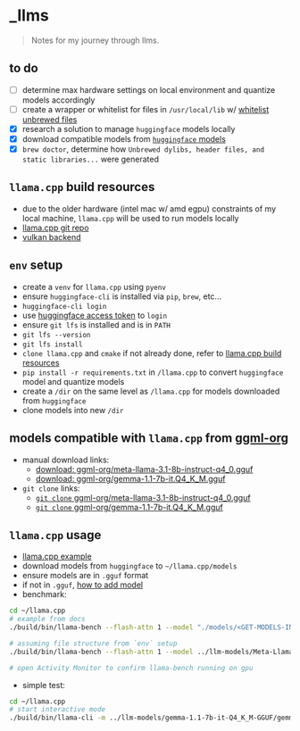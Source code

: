 # _llms

> Notes for my journey through llms.

## to do

* [ ] determine max hardware settings on local environment and quantize models accordingly
* [ ] create a wrapper or whitelist for files in `/usr/local/lib` w/ [whitelist unbrewed files](https://superuser.com/questions/656578/warning-unbrewed-dylibs-were-found-in-usr-local-lib)
* [X] research a solution to manage `huggingface` models locally
* [X] download compatible models from [`huggingface` models](https://huggingface.co/models)
* [X] `brew doctor`, determine how `Unbrewed dylibs, header files, and static libraries...` were generated

## `llama.cpp` build resources

* due to the older hardware (intel mac w/ amd egpu) constraints of my local machine, `llama.cpp` will be used to run models locally
* [llama.cpp git repo](https://github.com/ggerganov/llama.cpp)
* [vulkan backend](https://github.com/ggerganov/llama.cpp/blob/master/docs/build.md#vulkan)

## `env` setup

* create a `venv` for `llama.cpp` using `pyenv`
* ensure `huggingface-cli` is installed via `pip`, `brew`, etc...
* `huggingface-cli login`
* use [huggingface access token](https://huggingface.co/settings/tokens) to `login`
* ensure `git lfs` is installed and is in `PATH`
* `git lfs --version`
* `git lfs install`
* `clone llama.cpp` and `cmake` if not already done, refer to [llama.cpp build resources](#llamacpp-build-resources)
* `pip install -r requirements.txt` in `/llama.cpp` to convert `huggingface` model and quantize models
* create a `/dir` on the same level as `/llama.cpp` for models downloaded from `huggingface`
* clone models into new `/dir`

## models compatible with `llama.cpp` from [ggml-org](https://huggingface.co/ggml-org)

* manual download links:
  * [download: ggml-org/meta-llama-3.1-8b-instruct-q4_0.gguf](https://huggingface.co/ggml-org/Meta-Llama-3.1-8B-Instruct-Q4_0-GGUF/resolve/main/meta-llama-3.1-8b-instruct-q4_0.gguf?download=true)
  * [download: ggml-org/gemma-1.1-7b-it.Q4_K_M.gguf](https://huggingface.co/ggml-org/gemma-1.1-7b-it-Q4_K_M-GGUF/resolve/main/gemma-1.1-7b-it.Q4_K_M.gguf?download=true)
* `git clone` links:
  * [`git clone` ggml-org/meta-llama-3.1-8b-instruct-q4_0.gguf](https://huggingface.co/ggml-org/Meta-Llama-3.1-8B-Instruct-Q4_0-GGUF)
  * [`git clone` ggml-org/gemma-1.1-7b-it.Q4_K_M.gguf](https://huggingface.co/ggml-org/gemma-1.1-7b-it-Q4_K_M-GGUF)

## `llama.cpp` usage

* [llama.cpp example](https://github.com/ggerganov/llama.cpp/blob/master/examples/main/README.md)
* download models from `huggingface` to `~/llama.cpp/models`
* ensure models are in `.gguf` format
* if not in `.gguf`, [how to add model](https://github.com/ggerganov/llama.cpp/blob/master/docs/development/HOWTO-add-model.md)
* benchmark:

```sh
cd ~/llama.cpp
# example from docs
./build/bin/llama-bench --flash-attn 1 --model "./models/<GET-MODELS-IN-GGUF-FROM-HUGGING-FACE>"

# assuming file structure from `env` setup
./build/bin/llama-bench --flash-attn 1 --model ../llm-models/Meta-Llama-3.1-8B-Instruct-Q4_0-GGUF/meta-llama-3.1-8b-instruct-q4_0.gguf

# open Activity Monitor to confirm llama-bench running on gpu
```

* simple test:

```sh
cd ~/llama.cpp
# start interactive mode
./build/bin/llama-cli -m ../llm-models/gemma-1.1-7b-it-Q4_K_M-GGUF/gemma-1.1-7b-it.Q4_K_M.gguf
```
